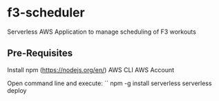 # f3-scheduler
Serverless AWS Application to manage scheduling of F3 workouts

## Pre-Requisites
Install npm (https://nodejs.org/en/)
AWS CLI
AWS Account

Open command line and execute:
``
npm -g install serverless
serverless deploy
